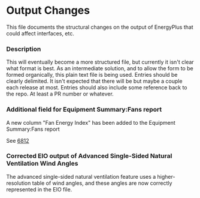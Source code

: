 Output Changes
==============

This file documents the structural changes on the output of EnergyPlus that could affect interfaces, etc.

### Description

This will eventually become a more structured file, but currently it isn't clear what format is best. As an intermediate solution, and to allow the form to be formed organically, this plain text file is being used. Entries should be clearly delimited.  It isn't expected that there will be but maybe a couple each release at most. Entries should also include some reference back to the repo.  At least a PR number or whatever.

### Additional field for Equipment Summary:Fans report

A new column "Fan Energy Index" has been added to the Equipment Summary:Fans report

See [6812](https://github.com/NREL/EnergyPlus/pull/6812)

### Corrected EIO output of Advanced Single-Sided Natural Ventilation Wind Angles

The advanced single-sided natural ventilation feature uses a higher-resolution table of wind angles, and these angles are now correctly represented in the EIO file.
